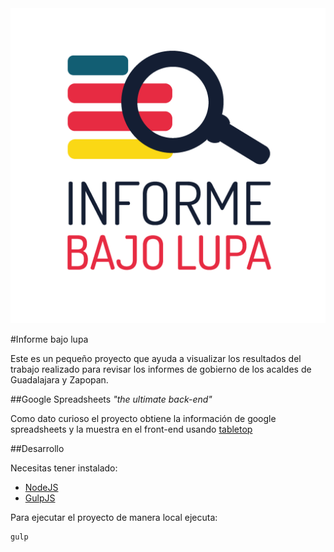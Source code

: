 
<div style="text-align:center"><img src="src/img/logo.png" /></div>

#Informe bajo lupa

Este es un pequeño proyecto que ayuda a visualizar los resultados del trabajo realizado para revisar los informes de gobierno de los acaldes de Guadalajara y Zapopan.

##Google Spreadsheets *"the ultimate back-end"*

Como dato curioso el proyecto obtiene la información de google spreadsheets y la muestra en el front-end usando [tabletop](https://github.com/jsoma/tabletop)



##Desarrollo

Necesitas tener instalado:

* [NodeJS](https://nodejs.org/en/)
* [GulpJS](http://gulpjs.com/)


Para ejecutar el proyecto de manera local ejecuta:

```
gulp
```
